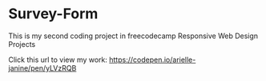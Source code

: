 # Survey-Form
This is my second coding project in freecodecamp Responsive Web Design Projects

Click this url to view my work: https://codepen.io/arielle-janine/pen/yLVzRQB

